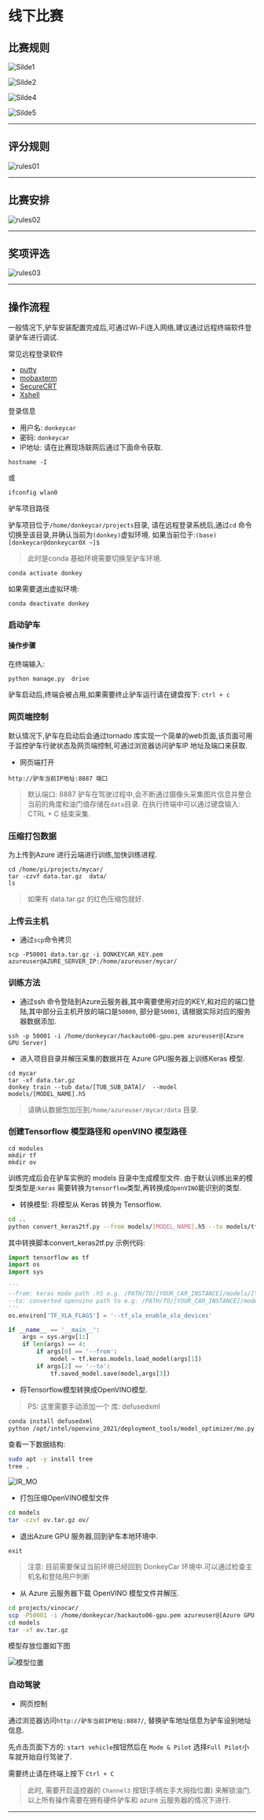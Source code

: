 # 线下比赛

## 比赛规则

![Silde1](./images/Slide1.png)

![Silde2](./images/Slide2.png)

![Silde4](./images/Slide4.png)

![Silde5](./images/Slide5.png)

---

## 评分规则
![rules01](./images/rules01.png)

---

## 比赛安排
![rules02](./images/rules01.png)

---

## 奖项评选
![rules03](./images/rules01.png)

---

## 操作流程 
一般情况下,驴车安装配置完成后,可通过Wi-Fi连入网络,建议通过远程终端软件登录驴车进行调试.

常见远程登录软件

* [putty](https://www.putty.org/)
* [mobaxterm](https://mobaxterm.mobatek.net/)
* [SecureCRT](https://www.vandyke.com/products/securecrt/)
* [Xshell](https://www.netsarang.com/en/xshell/)

登录信息

* 用户名: `donkeycar`
* 密码: `donkeycar`
* IP地址: 请在比赛现场联网后通过下面命令获取.

```
hostname -I
```
或

```
ifconfig wlan0
```

驴车项目路径

驴车项目位于`/home/donkeycar/projects`目录, 请在远程登录系统后,通过`cd` 命令切换至该目录,并确认当前为`(donkey)`虚拟环境.
如果当前位于:`(base)[donkeycar@donkeycar0X ~]$`

> 此时是conda 基础环境需要切换至驴车环境.

```
conda activate donkey 
```

如果需要退出虚拟环境:
```
conda deactivate donkey 
```

### 启动驴车

#### 操作步骤
在终端输入:

```
python manage.py  drive
```

驴车启动后,终端会被占用,如果需要终止驴车运行请在键盘按下: `ctrl + c`

### 网页端控制



默认情况下,驴车在启动后会通过tornado 库实现一个简单的web页面,该页面可用于监控驴车行驶状态及网页端控制,可通过浏览器访问驴车IP
地址及端口来获取.

* 网页端打开

```
http://驴车当前IP地址:8887 端口
```

> 默认端口: 8887 
> 驴车在驾驶过程中,会不断通过摄像头采集图片信息并整合当前的角度和油门值存储在`data`目录.
> 在执行终端中可以通过键盘输入: CTRL + C 结束采集. 

### 压缩打包数据 

为上传到Azure 进行云端进行训练,加快训练进程.

```
cd /home/pi/projects/mycar/ 
tar -czvf data.tar.gz  data/ 
ls  
```

> 如果有 data.tar.gz 的红色压缩包就好. 

### 上传云主机 

* 通过`scp`命令拷贝

```
scp -P50001 data.tar.gz -i DONKEYCAR_KEY.pem azureuser@AZURE_SERVER_IP:/home/azureuser/mycar/
```
### 训练方法

* 通过ssh 命令登陆到Azure云服务器,其中需要使用对应的KEY,和对应的端口登陆,其中部分云主机开放的端口是`50000`, 部分是`50001`, 请根据实际对应的服务器数据添加. 

```
ssh -p 50001 -i /home/donkeycar/hackauto06-gpu.pem azureuser@[Azure GPU Server]
```

* 进入项目目录并解压采集的数据并在 Azure GPU服务器上训练Keras 模型.  

```
cd mycar
tar -xf data.tar.gz  
donkey train --tub data/[TUB_SUB_DATA]/  --model models/[MODEL_NAME].h5
```

> 请确认数据包加压到`/home/azureuser/mycar/data` 目录.

### 创建Tensorflow 模型路径和 openVINO 模型路径

```
cd modules
mkdir tf
mkdir ov 
```

训练完成后会在驴车实例的 models 目录中生成模型文件. 由于默认训练出来的模型类型是:`keras`
需要转换为`tensorflow`类型,再转换成`OpenVINO`能识别的类型.
* 转换模型: 将模型从 Keras 转换为 Tensorflow.

```bash
cd ..
python convert_keras2tf.py --from models/[MODEL_NAME].h5 --to models/tf/
```

其中转换脚本convert_keras2tf.py 示例代码:

```python
import tensorflow as tf
import os
import sys

'''
--from: keras mode path .h5 e.g. /PATH/TO/[YOUR_CAR_INSTANCE]/models/[YOUR_MODEL_NAME].h5
--to: converted openvino path to e.g. /PATH/TO/[YOUR_CAR_INSTANCE]/models/[OPENVINO_IR_MODEL_PATH]/
'''
os.environ['TF_XLA_FLAGS'] = '--tf_xla_enable_xla_devices'

if __name__ == '__main__':
    args = sys.argv[1:]
    if len(args) == 4:
        if args[0] == '--from':
            model = tf.keras.models.load_model(args[1])
        if args[2] == '--to':
            tf.saved_model.save(model,args[3])
```

* 将Tensorflow模型转换成OpenVINO模型. 

> PS: 这里需要手动添加一个 库: defusedxml

```bash
conda install defusedxml
python /opt/intel/openvino_2021/deployment_tools/model_optimizer/mo.py --saved_model_dir models/tf --input_shape [1,120,160,3] -o models/ov --data_type FP16
```
查看一下数据结构:

```bash
sudo apt -y install tree
tree .

```

![IR_MO](./images/ir_mo.png)

* 打包压缩OpenVINO模型文件

```bash
cd models
tar -czvf ov.tar.gz ov/
```

* 退出Azure GPU 服务器,回到驴车本地环境中.
```
exit
```

> 注意: 目前需要保证当前环境已经回到 DonkeyCar 环境中.可以通过检查主机名和登陆用户判断

* 从 Azure 云服务器下载 OpenVINO 模型文件并解压.

```bash
cd projects/vinocar/
scp -P50001 -i /home/donkeycar/hackauto06-gpu.pem azureuser@[Azure GPU Server]:/home/azureuser/mycar/models/ov.tar.gz models/
cd models
tar -xf ov.tar.gz
```
模型存放位置如下图

![模型位置](./images/ir_position.png)

### 自动驾驶

* 网页控制

通过浏览器访问`http://驴车当前IP地址:8887/`, 替换驴车地址信息为驴车设别地址信息.

先点击页面下方的: `start vehicle`按钮然后在 `Mode & Pilot` 选择`Full Pilot`小车就开始自行驾驶了. 

需要终止请在终端上按下 `Ctrl + C`

> 此时, 需要开启遥控器的 `Channel3` 按钮(手柄左手大拇指位置) 来解锁油门.
> 以上所有操作需要在拥有硬件驴车和 azure 云服务器的情况下进行.

---
